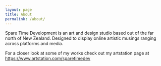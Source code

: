 ```yaml
---
layout: page
title: About
permalink: /about/
---
```


Spare Time Development is an art and design studio based out of the far north of New Zealand. Designed to display online artistic musings ranging across platforms and media.

For a closer look at some of my works check out my artstation page at https://www.artstation.com/sparetimedev 
   
